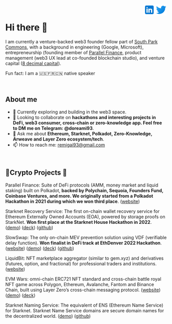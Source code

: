 <a href="https://twitter.com/remi_gai" rel="nofollow"> <img align="right"
            src="twitter_logo.svg"
            alt="Twitter" height="36px" style="max-width: 100%;"> </a>
<a href="https://www.linkedin.com/in/remigai/" rel="nofollow"> <img align="right"
            src="linkedin_logo.svg"
            alt="LinkedIn" height="36px" style="max-width: 100%;"> </a>
<br>

# Hi there 👋

I am currently a venture-backed web3 founder fellow part of [South Park Commons](https://www.southparkcommons.com/), with a background in engineering (Google, Microsoft), entrepreneurship (founding member of [Parallel Finance](https://parallel.fi), product management (web3 UX lead at co-founded blockchain studio), and venture capital ([8 decimal capital](https://www.8dcapital.com/)).

Fun fact: I am a 🇺🇸🇫🇷🇨🇳 native speaker

<br>

## About me

- 🌱 Currently exploring and building in the web3 space.
- 🚀 Looking to collaborate on **hackathons and interesting projects in DeFi, web3 consumer, cross-chain or zero-knowledge app. Feel free to DM me on Telegram: @doreami93**.
- 💬 Ask me about **Ethereum, Starknet, Polkadot, Zero-Knowledge, Arweave and Layer Zero ecosystem/tech**.
- 📫 How to reach me: remigai93@gmail.com

<br>

## 🔨Crypto Projects 👷
Parallel Finance: Suite of DeFi protocols (AMM, money market and liquid staking) built on Polkadot, **backed by Polychain, Sequoia, Founders Fund, Coinbase Ventures, and more. We originally started from a Polkadot Hackathon in 2021 during which we won third place**. ([website](https://parallel.fi))

Starknet Recovery Service: The first on-chain wallet recovery service for Ethereum Externally Owned Accounts (EOA), powered by storage proofs on StarkNet. **Won first place at the Starknet House Hackathon in 2022**. ([demo](https://www.youtube.com/watch?v=G5FvzoQhGv8&feature=youtu.be)) ([deck](https://app.pitch.com/app/presentation/09ce2e68-01a6-42e2-a195-f5e548aea711/06a878ce-878b-4a1f-9be1-9e125372f4f4/000db933-2625-425b-a1ba-3743a395967f)) ([github](https://github.com/Starknet-Recovery-Service))

SlowSwap: The only on-chain MEV prevention solution using VDF (verifiable delay function). **Won finalist in DeFi track at EthDenver 2022 Hackathon**. ([website](https://slowswap.io/)) ([demo](https://www.loom.com/share/4c0c61677a454b2caf3d5c8dbcc8f62d)) ([deck](https://docs.google.com/presentation/d/1_l_fTgkCr1M5mdyuOgL47yFDxU7thssU_jgJY9An3B4/edit#slide=id.g115fe3e9780_0_0)) ([github](https://github.com/SlowSwap))

LiquidBit: NFT marketplace aggregator (similar to gem.xyz) and derivatives (futures, option, and fractional) for professional traders and institutions. ([website](http://liquidbit.xyz/))

EVM Wars: omni-chain ERC721 NFT standard and cross-chain battle royal NFT game across Polygon, Ethereum, Avalanche, Fantom and Binance Chain, built using Layer Zero’s cross-chain messaging protocol. ([website](https:/evmwars.com)) ([demo](https://www.loom.com/share/a9aaa9a1947f426bba7e2665f31004a4)) ([deck](https://docs.google.com/presentation/d/11uEmXt3FNiTrr5a1M4f48CFepxBphRFZxIneAk1xUv8/edit#slide=id.g13c04f8c253_0_20))

Starknet Naming Service: The equivalent of ENS (Ethereum Name Service) for Starknet. Starknet Name Service domains are secure domain names for the decentralized world. ([demo](https://www.loom.com/share/d18d5a8fe37445ed8cc861bd7c675078)) ([github](https://github.com/Starkware-Naming-Service/cairo-contracts))

